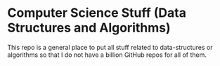 # Computer Science Stuff (Data Structures and Algorithms)

This repo is a general place to put all stuff related to data-structures or algorithms so that I do not have a billion GitHub repos for all of them.
